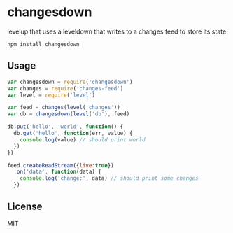 # changesdown

levelup that uses a leveldown that writes to a changes feed to store its state

```
npm install changesdown
```

## Usage

``` js
var changesdown = require('changesdown')
var changes = require('changes-feed')
var level = require('level')

var feed = changes(level('changes'))
var db = changesdown(level('db'), feed)

db.put('hello', 'world', function() {
  db.get('hello', function(err, value) {
    console.log(value) // should print world
  })
})

feed.createReadStream({live:true})
  .on('data', function(data) {
    console.log('change:', data) // should print some changes
  })
```

## License

MIT
